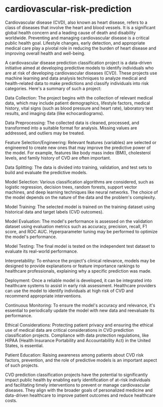 # cardiovascular-risk-prediction


Cardiovascular disease (CVD), also known as heart disease, refers to a class of diseases that involve the heart and blood vessels. It is a significant global health concern and a leading cause of death and disability worldwide. Preventing and managing cardiovascular disease is a critical public health goal. Lifestyle changes, early detection, and appropriate medical care play a pivotal role in reducing the burden of heart disease and improving overall health and well-being.

A cardiovascular disease prediction classification project is a data-driven initiative aimed at developing predictive models to identify individuals who are at risk of developing cardiovascular diseases (CVD). These projects use machine learning and data analysis techniques to analyze medical and health-related data to make predictions and classify individuals into risk categories. Here's a summary of such a project:

Data Collection: The project begins with the collection of relevant medical data, which may include patient demographics, lifestyle factors, medical history, vital signs (such as blood pressure and heart rate), laboratory test results, and imaging data (like echocardiograms).

Data Preprocessing: The collected data is cleaned, processed, and transformed into a suitable format for analysis. Missing values are addressed, and outliers may be treated.

Feature Selection/Engineering: Relevant features (variables) are selected or engineered to create new ones that may improve the predictive power of the model. For example, features like body mass index (BMI), cholesterol levels, and family history of CVD are often important.

Data Splitting: The data is divided into training, validation, and test sets to build and evaluate the predictive models.

Model Selection: Various classification algorithms are considered, such as logistic regression, decision trees, random forests, support vector machines, and deep learning techniques like neural networks. The choice of the model depends on the nature of the data and the problem's complexity.

Model Training: The selected model is trained on the training dataset using historical data and target labels (CVD outcomes).

Model Evaluation: The model's performance is assessed on the validation dataset using evaluation metrics such as accuracy, precision, recall, F1 score, and ROC AUC. Hyperparameter tuning may be performed to optimize the model's performance.

Model Testing: The final model is tested on the independent test dataset to evaluate its real-world performance.

Interpretability: To enhance the project's clinical relevance, models may be designed to provide explanations or feature importance rankings to healthcare professionals, explaining why a specific prediction was made.

Deployment: Once a reliable model is developed, it can be integrated into healthcare systems to assist in early risk assessment. Healthcare providers can use the model to identify individuals at high risk of CVD and recommend appropriate interventions.

Continuous Monitoring: To ensure the model's accuracy and relevance, it's essential to periodically update the model with new data and reevaluate its performance.

Ethical Considerations: Protecting patient privacy and ensuring the ethical use of medical data are critical considerations in CVD prediction classification projects. Compliance with data protection regulations, like HIPAA (Health Insurance Portability and Accountability Act) in the United States, is essential.

Patient Education: Raising awareness among patients about CVD risk factors, prevention, and the role of predictive models is an important aspect of such projects.

CVD prediction classification projects have the potential to significantly impact public health by enabling early identification of at-risk individuals and facilitating timely interventions to prevent or manage cardiovascular diseases. They align with the broader goals of personalized medicine and data-driven healthcare to improve patient outcomes and reduce healthcare costs.








